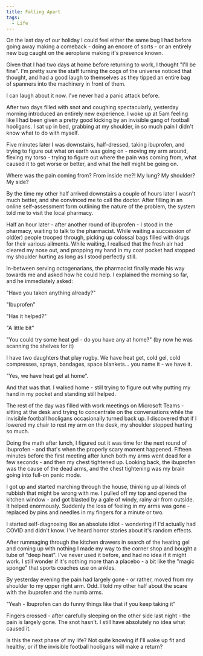 ```yaml
---
title: Falling Apart
tags:
  - Life
---
```


On the last day of our holiday I could feel either the same bug I had before going away making a comeback - doing an encore of sorts - or an entirely new bug caught on the aeroplane making it's presence known.

Given that I had two days at home before returning to work, I thought "I'll be fine". I'm pretty sure the staff turning the cogs of the universe noticed that thought, and had a good laugh to themselves as they tipped an entire bag of spanners into the machinery in front of them.

I can laugh about it now. I've never had a panic attack before.

After two days filled with snot and coughing spectacularly, yesterday morning introduced an entirely new experience. I woke up at 5am feeling like I had been given a pretty good kicking by an invisible gang of football hooligans. I sat up in bed, grabbing at my shoulder, in so much pain I didn't know what to do with myself.

Five minutes later I was downstairs, half-dressed, taking ibuprofen, and trying to figure out what on earth was going on - moving my arm around, flexing my torso - trying to figure out where the pain was coming from, what caused it to get worse or better, and what the hell might be going on.

Where was the pain coming from? From inside me?! My lung? My shoulder? My side?

By the time my other half arrived downstairs a couple of hours later I wasn't much better, and she convinced me to call the doctor. After filling in an online self-assessment form outlining the nature of the problem, the system told me to visit the local pharmacy.

Half an hour later - after another round of ibuprofen - I stood in the pharmacy, waiting to talk to the pharmacist. While waiting a succession of old(er) people trooped through, picking up colossal bags filled with drugs for their various ailments. While waiting, I realised that the fresh air had cleared my nose out, and propping my hand in my coat pocket had stopped my shoulder hurting as long as I stood perfectly still.

In-between serving octogenarians, the pharmacist finally made his way towards me and asked how he could help. I explained the morning so far, and he immediately asked:

"Have you taken anything already?"

"Ibuprofen"

"Has it helped?"

"A little bit"

"You could try some heat gel - do you have any at home?" (by now he was scanning the shelves for it)

I have two daughters that play rugby. We have heat get, cold gel, cold compresses, sprays, bandages, space blankets... you name it - we have it.

"Yes, we have heat gel at home".

And that was that. I walked home - still trying to figure out why putting my hand in my pocket and standing still helped.

The rest of the day was filled with work meetings on Microsoft Teams - sitting at the desk and trying to concentrate on the conversations while the invisible football hooligans occasionally turned back up. I discovered that if I lowered my chair to rest my arm on the desk, my shoulder stopped hurting so much.

Doing the math after lunch, I figured out it was time for the next round of ibuprofen - and that's when the properly scary moment happened. Fifteen minutes before the first meeting after lunch both my arms went dead for a few seconds - and then my chest tightened up. Looking back, the ibuprofen was the cause of the dead arms, and the chest tightening was my brain going into full-on panic mode.

I got up and started marching through the house, thinking up all kinds of rubbish that might be wrong with me. I pulled off my top and opened the kitchen window - and got blasted by a gale of windy, rainy air from outside. It helped enormously. Suddenly the loss of feeling in my arms was gone - replaced by pins and needles in my fingers for a minute or two.

I started self-diagnosing like an absolute idiot - wondering if I'd actually had COVID and didn't know. I've heard horror stories about it's random effects.

After rummaging through the kitchen drawers in search of the heating gel and coming up with nothing I made my way to the corner shop and bought a tube of "deep heat". I've never used it before, and had no idea if it might work. I still wonder if it's nothing more than a placebo - a bit like the "magic sponge" that sports coaches use on ankles.

By yesterday evening the pain had largely gone - or rather, moved from my shoulder to my upper right arm. Odd. I told my other half about the scare with the ibuprofen and the numb arms.

"Yeah - Ibuprofen can do funny things like that if you keep taking it"

Fingers crossed - after carefully sleeping on the other side last night - the pain is largely gone. The snot hasn't. I still have absolutely no idea what caused it.

Is this the next phase of my life? Not quite knowing if I'll wake up fit and healthy, or if the invisible football hooligans will make a return?